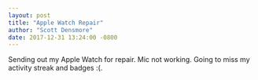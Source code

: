 ```yaml
---
layout: post
title: "Apple Watch Repair"
author: "Scott Densmore"
date: 2017-12-31 13:24:00 -0800
---
```


Sending out my Apple Watch for repair. Mic not working. Going to miss my activity streak and badges :(.
